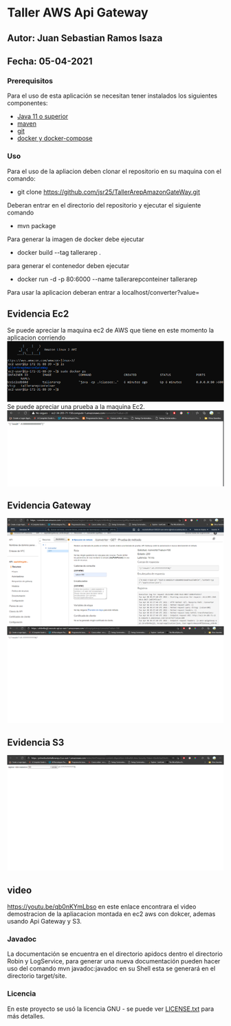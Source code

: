 # Taller AWS Api Gateway

## Autor: Juan Sebastian Ramos Isaza

## Fecha: 05-04-2021

### Prerequisitos
Para el uso de esta aplicación se necesitan tener instalados los siguientes componentes:

* [Java 11 o superior](https://www.oracle.com/co/java/)
* [maven](https://maven.apache.org/)
* [git](https://git-scm.com/)
* [docker y docker-compose](https://www.docker.com/)

### Uso 
Para el uso de la apliacion deben clonar el repositorio en su maquina con el comando:
* git clone https://github.com/jsr25/TallerArepAmazonGateWay.git

Deberan entrar en el directorio del repositorio y ejecutar el siguiente comando
*  mvn package

Para generar la imagen de docker debe ejecutar 
* docker build --tag tallerarep .

para generar el contenedor deben ejecutar 
* docker run -d -p 80:6000 --name tallerarepconteiner tallerarep

Para usar la aplicacion deberan entrar a localhost/converter?value=<numero> 

## Evidencia Ec2
Se puede apreciar la maquina ec2 de AWS que tiene en este momento la aplicacion 
corriendo
![](./img/maquinaAws.png)
Se puede apreciar una prueba a la maquina Ec2.
![](./img/vistaNavegador.png)

## Evidencia Gateway
![](./img/gateway.png)
![](./img/gateway2.png)
## Evidencia S3
![](./img/S3.png)

## video 


https://youtu.be/qb0nKYmLbso en este enlace encontrara el video demostracion de la apliacacion montada en ec2 aws con dokcer, ademas 
usando Api Gateway y S3.

### Javadoc
La documentación se encuentra en el directorio apidocs dentro el directorio Robin y LogService, para generar una nueva documentación
pueden hacer uso del comando mvn javadoc:javadoc en su Shell esta se generará en el directorio target/site.

### Licencia

En este proyecto se usó la licencia GNU - se puede ver [LICENSE.txt](LICENSE.txt) para más detalles.
